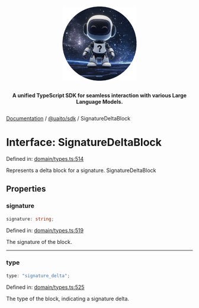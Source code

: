 <div style="display:flex; flex-direction:column; align-items:center;">
<p align="center">
  <img src="../UAITO.png" alt="UAITO Logo" width="200"/>
</p>

<p align="center">
  <strong>A unified TypeScript SDK for seamless interaction with various Large Language Models.</strong>
</p>
</div>

[Documentation](README.md) / [@uaito/sdk](@uaito.sdk.md) / SignatureDeltaBlock

# Interface: SignatureDeltaBlock

Defined in: [domain/types.ts:514](https://github.com/elribonazo/uaito/blob/cfa7cf4d40b23c917d18a9623a67ba39385dca04/packages/sdk/src/domain/types.ts#L514)

Represents a delta block for a signature.
 SignatureDeltaBlock

## Properties

### signature

```ts
signature: string;
```

Defined in: [domain/types.ts:519](https://github.com/elribonazo/uaito/blob/cfa7cf4d40b23c917d18a9623a67ba39385dca04/packages/sdk/src/domain/types.ts#L519)

The signature of the block.

***

### type

```ts
type: "signature_delta";
```

Defined in: [domain/types.ts:525](https://github.com/elribonazo/uaito/blob/cfa7cf4d40b23c917d18a9623a67ba39385dca04/packages/sdk/src/domain/types.ts#L525)

The type of the block, indicating a signature delta.
